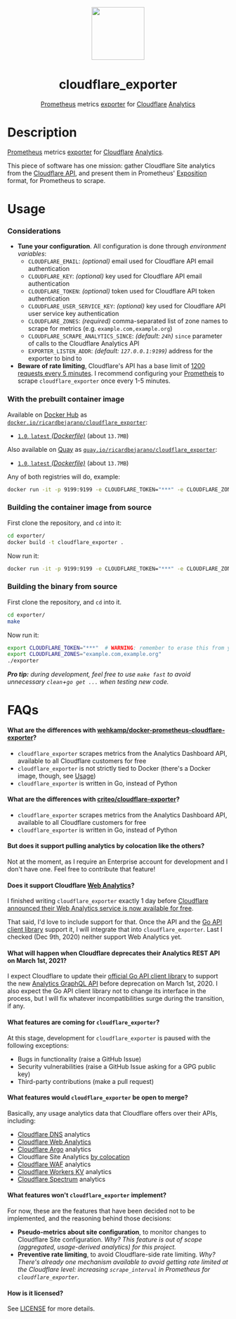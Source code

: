 <p align="center"><img src="https://emojipedia-us.s3.dualstack.us-west-1.amazonaws.com/thumbs/320/apple/271/sun-behind-large-cloud_1f325-fe0f.png" width="120px"></p>
<h1 align="center">cloudflare_exporter</h1>
<p align="center"><a href="https://prometheus.io/">Prometheus</a> metrics <a href="https://prometheus.io/docs/instrumenting/exporters/">exporter</a> for <a href="https://www.cloudflare.com/">Cloudflare</a> <a href="https://www.cloudflare.com/analytics/">Analytics</a></p>


# Description

[Prometheus](https://prometheus.io/) metrics [exporter](https://prometheus.io/docs/instrumenting/exporters/) for [Cloudflare](https://www.cloudflare.com/) [Analytics](https://www.cloudflare.com/analytics/).

This piece of software has one mission: gather Cloudflare Site analytics from the [Cloudflare API](https://api.cloudflare.com/), and present them in Prometheus' [Exposition](https://prometheus.io/docs/instrumenting/exposition_formats/) format, for Prometheus to scrape.


# Usage

### Considerations

* **Tune your configuration**. All configuration is done through *environment variables*:
  * `CLOUDFLARE_EMAIL`: *(optional)* email used for Cloudflare API email authentication
  * `CLOUDFLARE_KEY`: *(optional)* key used for Cloudflare API email authentication
  * `CLOUDFLARE_TOKEN`: *(optional)* token used for Cloudflare API token authentication
  * `CLOUDFLARE_USER_SERVICE_KEY`: *(optional)* key used for Cloudflare API user service key authentication
  * `CLOUDFLARE_ZONES`: *(required)* comma-separated list of zone names to scrape for metrics (e.g. `example.com,example.org`)
  * `CLOUDFLARE_SCRAPE_ANALYTICS_SINCE`: *(default: `24h`)* `since` parameter of calls to the Cloudflare Analytics API
  * `EXPORTER_LISTEN_ADDR`: *(default: `127.0.0.1:9199`)* address for the exporter to bind to
* **Beware of rate limiting**, Cloudflare's API has a base limit of [1200 requests every 5 minutes](https://support.cloudflare.com/hc/en-us/articles/200171456-How-many-API-calls-can-I-make-). I recommend configuring your [Prometheis](https://prometheus.io/docs/introduction/faq/#what-is-the-plural-of-prometheus) to scrape `cloudflare_exporter` once every 1-5 minutes.

### With the prebuilt container image

Available on [Docker Hub](https://hub.docker.com) as [`docker.io/ricardbejarano/cloudflare_exporter`](https://hub.docker.com/r/ricardbejarano/cloudflare_exporter):

- [`1.0`, `latest` *(Dockerfile)*](exporter/Dockerfile) (about `13.7MB`)

Also available on [Quay](https://quay.io) as [`quay.io/ricardbejarano/cloudflare_exporter`](https://quay.io/repository/ricardbejarano/cloudflare_exporter):

- [`1.0`, `latest` *(Dockerfile)*](exporter/Dockerfile) (about `13.7MB`)

Any of both registries will do, example:

```bash
docker run -it -p 9199:9199 -e CLOUDFLARE_TOKEN="***" -e CLOUDFLARE_ZONES="example.com,example.org" quay.io/ricardbejarano/cloudflare_exporter
```

### Building the container image from source

First clone the repository, and `cd` into it:

```bash
cd exporter/
docker build -t cloudflare_exporter .
```

Now run it:

```bash
docker run -it -p 9199:9199 -e CLOUDFLARE_TOKEN="***" -e CLOUDFLARE_ZONES="example.com,example.org" cloudflare_exporter
```

### Building the binary from source

First clone the repository, and `cd` into it.

```bash
cd exporter/
make
```

Now run it:

```bash
export CLOUDFLARE_TOKEN="***"  # WARNING: remember to erase this from your Bash history
export CLOUDFLARE_ZONES="example.com,example.org"
./exporter
```

***Pro tip:** during development, feel free to use `make fast` to avoid unnecessary `clean`+`go get ...` when testing new code.*


# FAQs

#### What are the differences with [wehkamp/docker-prometheus-cloudflare-exporter](https://github.com/wehkamp/docker-prometheus-cloudflare-exporter)?

* `cloudflare_exporter` scrapes metrics from the Analytics Dashboard API, available to all Cloudflare customers for free
* `cloudflare_exporter` is not strictly tied to Docker (there's a Docker image, though, see [Usage](#usage))
* `cloudflare_exporter` is written in Go, instead of Python

#### What are the differences with [criteo/cloudflare-exporter](https://github.com/criteo/cloudflare-exporter)?

* `cloudflare_exporter` scrapes metrics from the Analytics Dashboard API, available to all Cloudflare customers for free
* `cloudflare_exporter` is written in Go, instead of Python

#### But does it support pulling analytics by colocation like the others?

Not at the moment, as I require an Enterprise account for development and I don't have one. Feel free to contribute that feature!

#### Does it support Cloudflare [Web Analytics](https://blog.cloudflare.com/privacy-first-web-analytics/)?

I finished writing `cloudflare_exporter` exactly 1 day before [Cloudflare announced their Web Analytics service is now available for free](https://blog.cloudflare.com/privacy-first-web-analytics/).

That said, I'd love to include support for that. Once the API and the [Go API client library](https://godoc.org/github.com/prometheus/client_golang/prometheus) support it, I will integrate that into `cloudflare_exporter`. Last I checked (Dec 9th, 2020) neither support Web Analytics yet.

#### What will happen when Cloudflare deprecates their Analytics REST API on March 1st, 2021?

I expect Cloudflare to update their [official Go API client library](https://godoc.org/github.com/prometheus/client_golang/prometheus) to support the new [Analytics GraphQL API](https://developers.cloudflare.com/analytics/graphql-api) before deprecation on March 1st, 2020.
I also expect the Go API client library not to change its interface in the process, but I will fix whatever incompatibilities surge during the transition, if any.

#### What features are coming for `cloudflare_exporter`?

At this stage, development for `cloudflare_exporter` is paused with the following exceptions:
* Bugs in functionality (raise a GitHub Issue)
* Security vulnerabilities (raise a GitHub Issue asking for a GPG public key)
* Third-party contributions (make a pull request)

#### What features would `cloudflare_exporter` be open to merge?

Basically, any usage analytics data that Cloudflare offers over their APIs, including:
* [Cloudflare DNS](https://www.cloudflare.com/dns/) analytics
* [Cloudflare Web Analytics](https://www.cloudflare.com/web-analytics/)
* [Cloudflare Argo](https://www.cloudflare.com/products/argo-smart-routing/) analytics
* Cloudflare Site Analytics [by colocation](https://api.cloudflare.com/#zone-analytics-analytics-by-co-locations)
* [Cloudflare WAF](https://www.cloudflare.com/waf/) analytics
* [Cloudflare Workers KV](https://www.cloudflare.com/products/workers-kv/) analytics
* [Cloudflare Spectrum](https://www.cloudflare.com/products/cloudflare-spectrum/) analytics

#### What features won't `cloudflare_exporter` implement?

For now, these are the features that have been decided not to be implemented, and the reasoning behind those decisions:
* **Pseudo-metrics about site configuration**, to monitor changes to Cloudflare Site configuration. *Why? This feature is out of scope (aggregated, usage-derived analytics) for this project.*
* **Preventive rate limiting**, to avoid Cloudflare-side rate limiting. *Why? There's already one mechanism available to avoid getting rate limited at the Cloudflare level: increasing `scrape_interval` in Prometheus for `cloudflare_exporter`.*

#### How is it licensed?

See [LICENSE](LICENSE) for more details.
